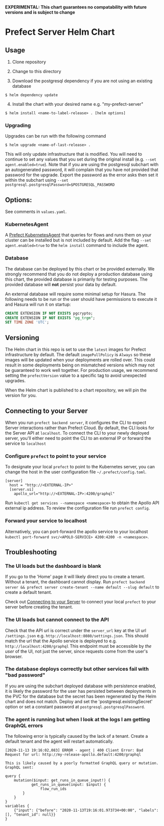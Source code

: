 **EXPERIMENTAL: This chart guarantees no compatability with future versions and is subject to change**

# Prefect Server Helm Chart

## Usage

1. Clone repository

2. Change to this directory

3. Download the postgresql dependency if you are not using an existing database

```
$ helm dependency update
```

4. Install the chart with your desired name e.g. "my-prefect-server"

```
$ helm install <name-to-label-release> . [helm options]
```

### Upgrading

Upgrades can be run with the following command
```
$ helm upgrade <name-of-last-release> .
```

This will only update infrastructure that is modified.
You will need to continue to set any values that you set during the original install (e.g. `--set agent.enabled=true`).
Note that if you are using the postgresql subchart with an autogenerated password, it will complain that you have not
provided that password for the upgrade.
Export the password as the error asks then set it within the subchart using `--set postgresql.postgresqlPassword=$POSTGRESQL_PASSWORD`


## Options:

See comments in `values.yaml`.


### KubernetesAgent

A [Prefect KubernetesAgent](https://docs.prefect.io/orchestration/agents/kubernetes.html) that queries for flows and runs them on your cluster can be installed but is not included by default.
Add the flag `--set agent.enabled=true` to the `helm install` command to include the agent.

### Database

The database can be deployed by this chart or be provided externally. 
We strongly recommend that you do not deploy a production database using this chart, the provided database is primarily for testing purposes.
The provided database will **not** persist your data by default.

An external database will require some minimal setup for Hasura.
The following needs to be run or the user should have permissions to execute it and Hasura will run it on startup:

```sql
CREATE EXTENSION IF NOT EXISTS pgcrypto;
CREATE EXTENSION IF NOT EXISTS "pg_trgm";
SET TIME ZONE 'UTC';
```

## Versioning

The Helm chart in this repo is set to use the `latest` images for Prefect infrastructure by default.
The default `imagePullPolicy` is `Always` so these images will be updated when your deployments are rolled over.
This could result in some deployments being on mismatched versions which may not be guaranteed to work well together.
For production usage, we recommend setting the `prefectVersion` value to a specific tag to avoid unexpected upgrades.

When the Helm chart is published to a chart repository, we will pin the version for you.

##  Connecting to your Server

When you run `prefect backend server`, it configures the CLI to expect Server interactions rather than Prefect Cloud. By default, the CLI looks for the Server API at `localhost`. To connect the CLI to your newly deployed server, you'll either need to point the CLI to an external IP or forward the service to `localhost`
### Configure `prefect` to point to your service

To designate your local `prefect` to point to the Kubernetes server, 
you can change the host in the user configuration file `~/.prefect/config.toml`.

```
[server]
  host = "http://<EXTERNAL-IP>"
  [server.ui]
    apollo_url="http://<EXTERNAL-IP>:4200/graphql"
```
Run `kubectl get services --namespace <namespace>` to obtain the Apollo API external ip address.
To review the configuration file run `prefect config`.
 
### Forward your service to localhost 

Alternatively, you can port-forward the apollo service to your localhost 
`kubectl port-forward svc/<APOLO-SERVICE> 4200:4200 -n <namespace>`. 


## Troubleshooting

### The UI loads but the dashboard is blank

If you go to the 'Home' page it will likely direct you to create a tenant. Without a tenant, the dashboard cannot display.
Run `prefect backend server && prefect server create-tenant --name default --slug default` to create a default tenant.

Check out [Connecting to your Server](#connecting-to-your-server) to connect your local `prefect` to your server before creating the tenant.

### The UI loads but cannot connect to the API

Check that the API url is correct under the `server_url` key at the UI url `/settings.json` e.g. `http://localhost:8080/settings.json`.
This should match the url that the Apollo service is deployed to e.g. `http://localhost:4200/graphql`
This endpoint must be accessible by *the user* of the UI, not just the server, since requests come from the user's browser.

### The database deploys correctly but other services fail with "bad password"

If you are using the subchart deployed database with persistence enabled, 
it is likely the password for the user has persisted between deployments in the PVC for the database but the secret has been regenerated by the Helm chart and does not match. 
Deploy and set the 'postgresql.existingSecret' option or set a constant password at `postgresql.postgresqlPassword`.

### The agent is running but when I look at the logs I am getting GraphQL errors

The following error is typically caused by the lack of a tenant. Create a default tenant and the agent will restart automatically.
```
[2020-11-13 19:16:02,083] ERROR - agent | 400 Client Error: Bad Request for url: http://my-release-apollo.default:4200/graphql

This is likely caused by a poorly formatted GraphQL query or mutation. GraphQL sent:

query {
    mutation($input: get_runs_in_queue_input!) {
            get_runs_in_queue(input: $input) {
                flow_run_ids
        }
    }
}
variables {
    {"input": {"before": "2020-11-13T19:16:01.973734+00:00", "labels": [], "tenant_id": null}}
}
```
